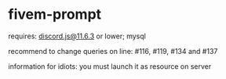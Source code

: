 # fivem-prompt
requires: discord.js@11.6.3 or lower; mysql


recommend to change queries on line: #116, #119, #134 and #137

information for idiots: you must launch it as resource on server

